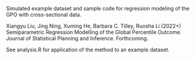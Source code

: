 Simulated example dataset and sample code for regression modeling of the GPO with cross-sectional data.


Xiangyu Liu, Jing Ning, Xuming He, Barbara C. Tilley, Ruosha Li (2022+) Semiparametric Regression Modelling of the Global Percentile Outcome. Journal of Statistical Planning and Inference. Forthcoming.

See analysis.R for application of the method to an example dataset.
